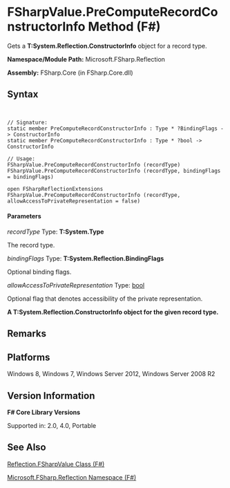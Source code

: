 # FSharpValue.PreComputeRecordConstructorInfo Method (F#)

Gets a **T:System.Reflection.ConstructorInfo** object for a record type.

**Namespace/Module Path:** Microsoft.FSharp.Reflection

**Assembly:** FSharp.Core (in FSharp.Core.dll)


## Syntax


```


// Signature:
static member PreComputeRecordConstructorInfo : Type * ?BindingFlags -> ConstructorInfo
static member PreComputeRecordConstructorInfo : Type * ?bool -> ConstructorInfo

// Usage:
FSharpValue.PreComputeRecordConstructorInfo (recordType)
FSharpValue.PreComputeRecordConstructorInfo (recordType, bindingFlags = bindingFlags)

open FSharpReflectionExtensions
FSharpValue.PreComputeRecordConstructorInfo (recordType, allowAccessToPrivateRepresentation = false)

```



#### Parameters
*recordType*
Type: **T:System.Type**


The record type.


*bindingFlags*
Type: **T:System.Reflection.BindingFlags**


Optional binding flags.


*allowAccessToPrivateRepresentation*
Type: [bool](http://msdn.microsoft.com/en-us/library/89c0cf9c-49ce-4207-a3be-555851a67dd5)


Optional flag that denotes accessibility of the private representation.



**A T:System.Reflection.ConstructorInfo object for the given record type.**
## Remarks

## Platforms
Windows 8, Windows 7, Windows Server 2012, Windows Server 2008 R2


## Version Information
**F# Core Library Versions**

Supported in: 2.0, 4.0, Portable




## See Also
[Reflection.FSharpValue Class &#40;F&#35;&#41;](Reflection.FSharpValue+Class+%28FSharp%29.md)

[Microsoft.FSharp.Reflection Namespace &#40;F&#35;&#41;](Microsoft.FSharp.Reflection+Namespace+%28FSharp%29.md)

